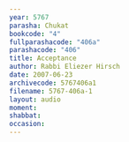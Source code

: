 ```yaml
---
year: 5767
parasha: Chukat
bookcode: "4"
fullparashacode: "406a"
parashacode: "406"
title: Acceptance
author: Rabbi Eliezer Hirsch
date: 2007-06-23
archivecode: 5767406a1
filename: 5767-406a-1
layout: audio
moment: 
shabbat: 
occasion: 
---
```

